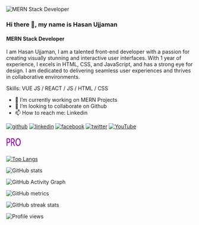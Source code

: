 ![MERN Stack Developer](https://i.postimg.cc/WbfdkncM/github-profile-banner.jpg)
### Hi there 👋, my name is Hasan Ujjaman
#### MERN Stack Developer


I am Hasan Ujjaman, I am a  talented front-end developer with a passion for creating visually stunning and interactive user interfaces. With 1 year of experience, I excels in HTML, CSS, and JavaScript, and has a strong eye for design. I am dedicated to delivering seamless user experiences and thrives in collaborative environments.

Skills: VUE JS / REACT / JS / HTML / CSS

- 🔭 I’m currently working on MERN Projects 
- 👯 I’m looking to collaborate on Github 
- 📫 How to reach me: Linkedin 


[<img src='https://cdn.jsdelivr.net/npm/simple-icons@3.0.1/icons/github.svg' alt='github' height='40'>](https://github.com/HasanUjjamanJibon)  [<img src='https://cdn.jsdelivr.net/npm/simple-icons@3.0.1/icons/linkedin.svg' alt='linkedin' height='40'>](https://www.linkedin.com/in/hasan-ujjaman-jibon/)  [<img src='https://cdn.jsdelivr.net/npm/simple-icons@3.0.1/icons/facebook.svg' alt='facebook' height='40'>](https://www.facebook.com/hasanujjamanjibon.dev)  [<img src='https://cdn.jsdelivr.net/npm/simple-icons@3.0.1/icons/twitter.svg' alt='twitter' height='40'>](https://twitter.com/hasanujjamandev)  [<img src='https://cdn.jsdelivr.net/npm/simple-icons@3.0.1/icons/youtube.svg' alt='YouTube' height='40'>](https://www.youtube.com/channel/rJl7GUSl5j25OAxFb9Mj_A)  

<a href='https://github.com/pricing'><img src='https://raw.githubusercontent.com/acervenky/animated-github-badges/master/assets/pro.gif' width='40' height='40'></a> 

[![Top Langs](https://github-readme-stats.vercel.app/api/top-langs/?username=HasanUjjamanJibon)](https://github.com/anuraghazra/github-readme-stats)

![GitHub stats](https://github-readme-stats.vercel.app/api?username=HasanUjjamanJibon&show_icons=true&count_private=true)  

![GitHub Activity Graph](https://activity-graph.herokuapp.com/graph?username=HasanUjjamanJibon)  

![GitHub metrics](https://metrics.lecoq.io/HasanUjjamanJibon)  

![GitHub streak stats](https://streak-stats.demolab.com/?user=HasanUjjamanJibon)  

![Profile views](https://gpvc.arturio.dev/HasanUjjamanJibon)  
